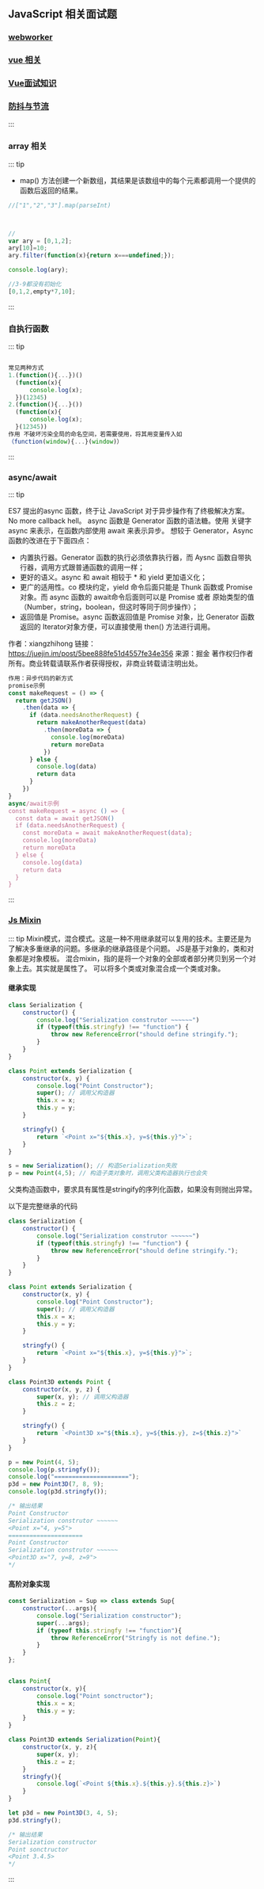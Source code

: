 ## JavaScript 相关面试题


### [webworker](./webworker/)
### [vue 相关](./vue/)
### [Vue面试知识](./vue/)
### [防抖与节流](https://www.jianshu.com/p/566c66aafa22)

:::
### array 相关
::: tip
- map() 方法创建一个新数组，其结果是该数组中的每个元素都调用一个提供的函数后返回的结果。

``` js
//["1","2","3"].map(parseInt)



//
var ary = [0,1,2];																
ary[10]=10; 
ary.filter(function(x){return x===undefined;});

console.log(ary);

//3-9都没有初始化 
[0,1,2,empty*7,10];


```
:::

### 自执行函数
::: tip
``` js

常见两种方式
1.(function(){...})()
  (function(x){
      console.log(x);
  })(12345)
2.(function(){...}())
  (function(x){
      console.log(x);
  }(12345))
作用 不破坏污染全局的命名空间，若需要使用，将其用变量传入如
（function(window){...}(window)）

```
:::

### async/await
::: tip

ES7 提出的async 函数，终于让 JavaScript 对于异步操作有了终极解决方案。No more callback hell。
async 函数是 Generator 函数的语法糖。使用 关键字 async 来表示，在函数内部使用 await 来表示异步。
想较于 Generator，Async 函数的改进在于下面四点：

* 内置执行器。Generator 函数的执行必须依靠执行器，而 Aysnc 函数自带执行器，调用方式跟普通函数的调用一样；
* 更好的语义。async 和 await 相较于 * 和 yield 更加语义化；
* 更广的适用性。co 模块约定，yield 命令后面只能是 Thunk 函数或 Promise对象。而 async 函数的 await命令后面则可以是 Promise 或者 原始类型的值（Number，string，boolean，但这时等同于同步操作）；
* 返回值是 Promise。async 函数返回值是 Promise 对象，比 Generator 函数返回的 Iterator对象方便，可以直接使用 then() 方法进行调用。

作者：xiangzhihong
链接：https://juejin.im/post/5bee888fe51d4557fe34e356
来源：掘金
著作权归作者所有。商业转载请联系作者获得授权，非商业转载请注明出处。
``` js
作用：异步代码的新方式
promise示例
const makeRequest = () => {
  return getJSON()
    .then(data => {
      if (data.needsAnotherRequest) {
        return makeAnotherRequest(data)
          .then(moreData => {
            console.log(moreData)
            return moreData
          })
      } else {
        console.log(data)
        return data
      }
    })
}
async/await示例
const makeRequest = async () => {
  const data = await getJSON()
  if (data.needsAnotherRequest) {
    const moreData = await makeAnotherRequest(data);
    console.log(moreData)
    return moreData
  } else {
    console.log(data)
    return data    
  }
}

```
:::

### [Js Mixin](https://www.jianshu.com/p/7c1471ec4c50)

::: tip
Mixin模式，混合模式。这是一种不用继承就可以复用的技术。主要还是为了解决多重继承的问题。多继承的继承路径是个问题。
JS是基于对象的，类和对象都是对象模板。
混合mixin，指的是将一个对象的全部或者部分拷贝到另一个对象上去。其实就是属性了。
可以将多个类或对象混合成一个类或对象。
#### 继承实现

``` js
class Serialization {
    constructor() {
        console.log("Serialization construtor ~~~~~~")
        if (typeof(this.stringfy) !== "function") {
            throw new ReferenceError("should define stringify.");
        }
    }
}

class Point extends Serialization {
    constructor(x, y) {
        console.log("Point Constructor");
        super(); // 调用父构造器
        this.x = x;
        this.y = y;
    }

    stringfy() {
        return `<Point x="${this.x}, y=${this.y}">`;
    }
}

s = new Serialization(); // 构造Serialization失败
p = new Point(4,5); // 构造子类对象时，调用父类构造器执行也会失
```
父类构造函数中，要求具有属性是stringify的序列化函数，如果没有则抛出异常。

以下是完整继承的代码
``` js
class Serialization {
    constructor() {
        console.log("Serialization construtor ~~~~~~")
        if (typeof(this.stringfy) !== "function") {
            throw new ReferenceError("should define stringify.");
        }
    }
}

class Point extends Serialization {
    constructor(x, y) {
        console.log("Point Constructor");
        super(); // 调用父构造器
        this.x = x;
        this.y = y;
    }

    stringfy() {
        return `<Point x="${this.x}, y=${this.y}">`;
    }
}

class Point3D extends Point {
    constructor(x, y, z) {
        super(x, y); // 调用父构造器
        this.z = z;
    }

    stringfy() {
        return `<Point3D x="${this.x}, y=${this.y}, z=${this.z}">`
    }
}

p = new Point(4, 5);
console.log(p.stringfy());
console.log("=====================");
p3d = new Point3D(7, 8, 9);
console.log(p3d.stringfy());

/* 输出结果
Point Constructor
Serialization construtor ~~~~~~
<Point x="4, y=5">
=====================
Point Constructor
Serialization construtor ~~~~~~
<Point3D x="7, y=8, z=9">
*/
```
#### 高阶对象实现
``` js
const Serialization = Sup => class extends Sup{
    constructor(...args){
        console.log("Serialization constructor");
        super(...args);
        if (typeof this.stringfy !== "function"){
            throw ReferenceError("Stringfy is not define.");
        }
    }
};


class Point{
    constructor(x, y){
        console.log("Point sonctructor");
        this.x = x;
        this.y = y;
    }
}

class Point3D extends Serialization(Point){
    constructor(x, y, z){
        super(x, y);
        this.z = z;
    }
    stringfy(){
        console.log(`<Point ${this.x}.${this.y}.${this.z}>`)
    }
}

let p3d = new Point3D(3, 4, 5);
p3d.stringfy();

/* 输出结果
Serialization constructor
Point sonctructor
<Point 3.4.5>
*/
```


:::